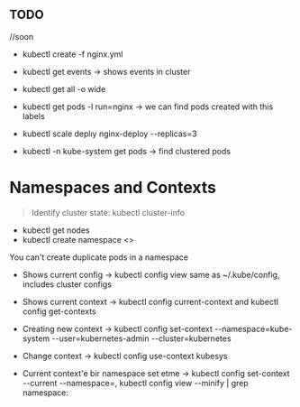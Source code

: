 ## TODO 
//soon

- kubectl create -f nginx.yml

- kubectl get events -> shows events in cluster
- kubectl get all -o wide
- kubectl get pods -l run=nginx -> we can find pods created with this labels
- kubectl scale deplıy nginx-deploy --replicas=3
- kubectl -n kube-system get pods -> find clustered pods

# Namespaces and Contexts
> Identify cluster state: kubectl cluster-info
- kubectl get nodes
- kubectl create namespace <>

You can't create duplicate pods in a namespace

- Shows current config -> kubectl config view same as ~/.kube/config, includes cluster configs
- Shows current context -> kubectl config current-context and kubectl config get-contexts

- Creating new context -> kubectl config set-context <context-name> --namespace=kube-system --user=kubernetes-admin --cluster=kubernetes
- Change context -> kubectl config use-context kubesys

- Current context'e bir namespace set etme -> kubectl config set-context --current --namespace=<insert-namespace-name-here>, kubectl config view --minify | grep namespace: